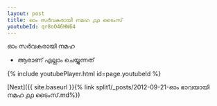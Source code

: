 ```yaml
---
layout: post
title: ഓം സർവകരായി നമഹ ൧൧ ടൈംസ്
youtubeId: qr8oO46HW64
---
```

 
 
 ഓം സർവകരായി നമഹ 
 
 -  ആരാണ് എല്ലാം ചെയ്യുന്നത് 
 
  
 
  
 
 
 
 
 
 


{% include youtubePlayer.html id=page.youtubeId %}
 
[Next]({{ site.baseurl }}{% link  split1/_posts/2012-09-21-ഓം ഭാവയായി നമഹ ൧൧ ടൈംസ്.md%})
 
